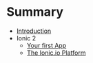 # Summary

* [Introduction](README.md)
* Ionic 2
   * [Your first App](project_setup.md)
   * [The Ionic.io Platform](ionic_platform.md)

